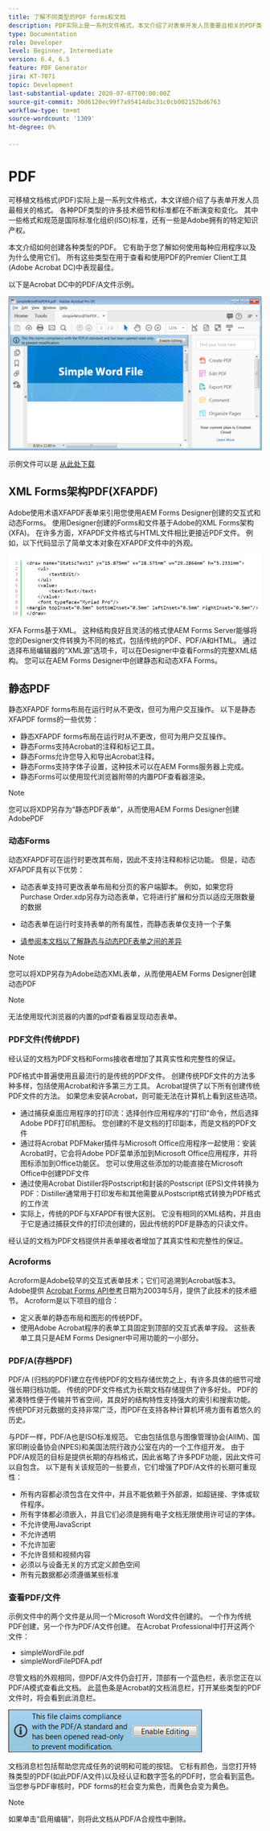 ```yaml
---
title: 了解不同类型的PDF forms和文档
description: PDF实际上是一系列文件格式，本文介绍了对表单开发人员重要且相关的PDF类型。
type: Documentation
role: Developer
level: Beginner, Intermediate
version: 6.4, 6.5
feature: PDF Generator
jira: KT-7071
topic: Development
last-substantial-update: 2020-07-07T00:00:00Z
source-git-commit: 30d6120ec99f7a95414dbc31c0cb002152bd6763
workflow-type: tm+mt
source-wordcount: '1309'
ht-degree: 0%

---
```


# PDF

可移植文档格式(PDF)实际上是一系列文件格式，本文详细介绍了与表单开发人员最相关的格式。 各种PDF类型的许多技术细节和标准都在不断演变和变化。 其中一些格式和规范是国际标准化组织(ISO)标准，还有一些是Adobe拥有的特定知识产权。

本文介绍如何创建各种类型的PDF。 它有助于您了解如何使用每种应用程序以及为什么使用它们。 所有这些类型在用于查看和使用PDF的Premier Client工具(Adobe Acrobat DC)中表现最佳。

以下是Acrobat DC中的PDF/A文件示例。

![Pdfa](assets/pdfa-file-in-acrobat.png)

示例文件可以是 [从此处下载](assets/pdf-file-types.zip)

## XML Forms架构PDF(XFAPDF)

Adobe使用术语XFAPDF表单来引用您使用AEM Forms Designer创建的交互式和动态Forms。 使用Designer创建的Forms和文件基于Adobe的XML Forms架构(XFA)。 在许多方面，XFAPDF文件格式与HTML文件相比更接近PDF文件。 例如，以下代码显示了简单文本对象在XFAPDF文件中的外观。

![文本字段](assets/text-field.JPG)

XFA Forms基于XML。 这种结构良好且灵活的格式使AEM Forms Server能够将您的Designer文件转换为不同的格式，包括传统的PDF、PDF/A和HTML。 通过选择布局编辑器的“XML源”选项卡，可以在Designer中查看Forms的完整XML结构。 您可以在AEM Forms Designer中创建静态和动态XFA Forms。

## 静态PDF

静态XFAPDF forms布局在运行时从不更改，但可为用户交互操作。 以下是静态XFAPDF forms的一些优势：

* 静态XFAPDF forms布局在运行时从不更改，但可为用户交互操作。
* 静态Forms支持Acrobat的注释和标记工具。
* 静态Forms允许您导入和导出Acrobat注释。
* 静态Forms支持字体子设置，这种技术可以在AEM Forms服务器上完成。
* 静态Forms可以使用现代浏览器附带的内置PDF查看器渲染。

>[!NOTE]
>
> 您可以将XDP另存为“静态PDF表单”，从而使用AEM Forms Designer创建AdobePDF



### 动态Forms

动态XFAPDF可在运行时更改其布局，因此不支持注释和标记功能。 但是，动态XFAPDF具有以下优势：

* 动态表单支持可更改表单布局和分页的客户端脚本。 例如，如果您将Purchase Order.xdp另存为动态表单，它将进行扩展和分页以适应无限数量的数据
* 动态表单在运行时支持表单的所有属性，而静态表单仅支持一个子集

* [请参阅本文档以了解静态与动态PDF表单之间的差异](https://experienceleague.adobe.com/docs/experience-manager-learn/forms/document-services/pdf-forms-and-documents.html#:~:text=Dynamic%20forms%20support%20all%20the,forms%20support%20only%20a%20subset)

>[!NOTE]
>
> 您可以将XDP另存为Adobe动态XML表单，从而使用AEM Forms Designer创建动态PDF

>[!NOTE]
>
> 无法使用现代浏览器的内置的pdf查看器呈现动态表单。

### PDF文件(传统PDF)

经认证的文档为PDF文档和Forms接收者增加了其真实性和完整性的保证。

PDF格式中普遍使用且最流行的是传统的PDF文件。 创建传统PDF文件的方法多种多样，包括使用Acrobat和许多第三方工具。 Acrobat提供了以下所有创建传统PDF文件的方法。 如果您未安装Acrobat，则可能无法在计算机上看到这些选项。

* 通过捕获桌面应用程序的打印流：选择创作应用程序的“打印”命令，然后选择Adobe PDF打印机图标。 您创建的不是文档的打印副本，而是文档的PDF文件
* 通过将Acrobat PDFMaker插件与Microsoft Office应用程序一起使用：安装Acrobat时，它会将Adobe PDF菜单添加到Microsoft Office应用程序，并将图标添加到Office功能区。 您可以使用这些添加的功能直接在Microsoft Office中创建PDF文件
* 通过使用Acrobat Distiller将Postscript和封装的Postscript (EPS)文件转换为PDF：Distiller通常用于打印发布和其他需要从Postscript格式转换为PDF格式的工作流
* 实际上，传统的PDF与XFAPDF有很大区别。 它没有相同的XML结构，并且由于它是通过捕获文件的打印流创建的，因此传统的PDF是静态的只读文件。

经认证的文档为PDF文档提供并表单接收者增加了其真实性和完整性的保证。

### Acroforms

Acroform是Adobe较早的交互式表单技术；它们可追溯到Acrobat版本3。 Adobe提供 [Acrobat Forms API参考](assets/FormsAPIReference.pdf)日期为2003年5月，提供了此技术的技术细节。 Acroform是以下项目的组合：

* 定义表单的静态布局和图形的传统PDF。
* 使用Adobe Acrobat程序的表单工具固定到顶部的交互式表单字段。 这些表单工具只是AEM Forms Designer中可用功能的一小部分。

### PDF/A(存档PDF)

PDF/A (归档的PDF)建立在传统PDF的文档存储优势之上，有许多具体的细节可增强长期归档功能。 传统的PDF文件格式为长期文档存储提供了许多好处。 PDF的紧凑特性便于传输并节省空间，其良好的结构特性支持强大的索引和搜索功能。 传统PDF对元数据的支持非常广泛，而PDF在支持各种计算机环境方面有着悠久的历史。

与PDF一样，PDF/A也是ISO标准规范。 它由包括信息与图像管理协会(AIIM)、国家印刷设备协会(NPES)和美国法院行政办公室在内的一个工作组开发。 由于PDF/A规范的目标是提供长期的存档格式，因此省略了许多PDF功能，因此文件可以自包含。 以下是有关该规范的一些要点，它们增强了PDF/A文件的长期可重现性：

* 所有内容都必须包含在文件中，并且不能依赖于外部源，如超链接、字体或软件程序。
* 所有字体都必须嵌入，并且它们必须是拥有电子文档无限使用许可证的字体。
* 不允许使用JavaScript
* 不允许透明
* 不允许加密
* 不允许音频和视频内容
* 必须以与设备无关的方式定义颜色空间
* 所有元数据都必须遵循某些标准

### 查看PDF/文件

示例文件中的两个文件是从同一个Microsoft Word文件创建的。 一个作为传统PDF创建，另一个作为PDF/A文件创建。 在Acrobat Professional中打开这两个文件：

* simpleWordFile.pdf
* simpleWordFilePDFA.pdf

尽管文档的外观相同，但PDF/A文件仍会打开，顶部有一个蓝色栏，表示您正在以PDF/A模式查看此文档。 此蓝色条是Acrobat的文档消息栏，打开某些类型的PDF文件时，将会看到此消息栏。

![Pdf-img](assets/pdfa-message.png)

文档消息栏包括帮助您完成任务的说明和可能的按钮。 它标有颜色，当您打开特殊类型的PDF(如此PDF/A文件)以及经认证和数字签名的PDF时，您会看到蓝色。 当您参与PDF审核时，PDF forms的栏会变为紫色，而黄色会变为黄色。

>[!NOTE]
>
> 如果单击“启用编辑”，则将此文档从PDF/A合规性中删除。
